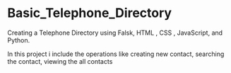 # Basic_Telephone_Directory
Creating a Telephone Directory using Falsk, HTML , CSS , JavaScript, and Python.

In this project i include the operations like creating new contact, searching the contact, viewing the all contacts 
